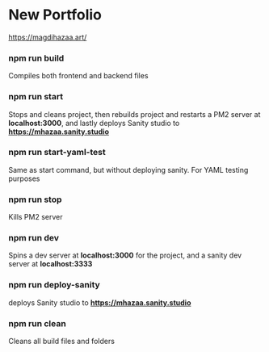 # New Portfolio

https://magdihazaa.art/

### npm run build

Compiles both frontend and backend files

### npm run start

Stops and cleans project, then rebuilds project and restarts a PM2 server at **localhost:3000**, and lastly deploys Sanity studio to **https://mhazaa.sanity.studio**

### npm run start-yaml-test

Same as start command, but without deploying sanity. For YAML testing purposes

### npm run stop

Kills PM2 server

### npm run dev

Spins a dev server at **localhost:3000** for the project, and a sanity dev server at **localhost:3333**

### npm run deploy-sanity

deploys Sanity studio to **https://mhazaa.sanity.studio**

### npm run clean

Cleans all build files and folders